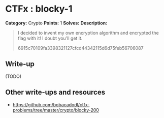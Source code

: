 # CTFx : blocky-1

**Category:** Crypto
**Points:** 1
**Solves:** 
**Description:**

> I decided to invent my own encryption algorithm and encrypted the flag with it! I doubt you'll get it.
> 
> 
> 6915c70109fa3398321127cfcd44342115d6d75feb56706087

## Write-up

(TODO)

## Other write-ups and resources

* https://github.com/bobacadodl/ctfx-problems/tree/master/crypto/blocky-200
